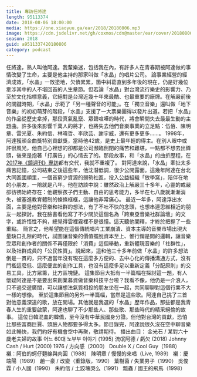 ```yaml
---
title: 專訪任將達
length: 95113374
date: 2018-08-06 18:00:00
media: https://one.xiaoyuu.ga/ear/2018/20180806.mp3
image: https://cdn.jsdelivr.net/gh/coxmos/cdn@master/ear/cover/20180806.jpeg
season: 2018
guid: a9511337420180806
category: podcast
---
```


任將達，熟人叫他阿達。我輩樂迷，包括我在內，有許多人在青春期被阿達做的事情改變了生命，主要是他主持的那家叫做「水晶」的唱片公司。
論事業經營的經濟成效，「水晶」一敗塗地，欠債累累，箇中糾葛直到多年後的現在，仍是好幾位牽涉其中的人不堪回首的人生章節。但若論「水晶」對台灣流行樂史的影響力、乃至於文化指標意義，它絕對是台灣近幾十年來最酷、也最重要的廠牌。在解嚴前後的關鍵時期，「水晶」示範了「另一種聲音的可能」。在「獨立音樂」還叫做「地下音樂」的初初萌芽的階段，「水晶」支援了一大票樂團得以發片出道。若把「水晶」的作品從歷史拿掉，那段真氣亂竄、眾聲喧嘩的時代，將會瞬間失去最最生動的主題曲。許多後來影響千萬人的將才，也將失去他們音樂事業的立足點：伍佰、陳明章、雷光夏、朱約信、林暐哲、李欣芸、謝宇威，還有更多更多……。
1998年，阿達獲頒金曲獎特別貢獻獎，當時他42歲，是史上最年輕的得主。在別人眼中或許很風光，他自己心裡想的卻都是公司瀕臨倒閉的痛苦和難堪，一點都不想去出鋒頭，後來是抱著「打廣告」的心情去了的。那段故事，和「水晶」的曲折歷程，在<a href="https://www.mirrormedia.mg/story/20171020pol006/">2017年《鏡週刊》專訪</a>都有交代，我就不重複了。
對阿達來說，「水晶」牽扯太多痛苦記憶，公司結束之後這些年，他沈潛低調，很少公開露面。這幾年阿達在台北大同區國順里，一個貧窮少資源的弱勢社區，投入公益組織「放學窩」，陪伴在地的小朋友，一陪就是八年。他在訪談中說：雖然政治上解嚴三十多年，心靈的戒嚴卻彷彿始終存在：他觀察孩子們主動、自由的思考能力，多半在七八歲就漸漸消失，被塞進教育體制的條條框框，這讓他非常痛心。
最近一年多，阿達浮出水面，主要是他對音樂和社群的想法，有了不吐不快的念頭，也想串連思維相近的朋友一起探討。我在臉書看他寫了不少關於這個名為「跨東亞音樂社群論壇」的文字，或許悟性不夠，總覺得雲裡霧裡不是很懂。這天聽他闡釋，才終於把握了一些重點。
簡言之，他希望能在這個傳統唱片工業崩潰、資本主導的音樂市場出現大量缺口孔隙的時代，試圖讓音樂的價值擺脫資本至上、惟行銷是問的邏輯，讓音樂受眾和創作者的關係不再僅限於「消費」這個舉動，重新體現音樂的「社群性」，以及社群成員的「公民性質」。說起來，這和他三十多年前做「水晶」的許多想法倒是一貫的，只不過當年沒有現在這麼多方便的、去中心化的傳播溝通方式，沒有門檻這麼低、這麼便宜的創作工具，也沒有這麼多足以重新定義「分配原則」的交易工具，比方眾籌，比方區塊鏈。
這集節目大抵有一半篇幅在探討這一題，有人懷疑阿達是不是要出來創業募資做音樂科技平台啦？我看不像，他仍是一介浪人，只不過交遊廣闊，可以讓想法氣質相投的朋友坐在一起，共同聊聊對這個行業不大一樣的想像。
至於這集節目的另外一半篇幅，當然是這些歌。阿達自己挑了三首對他意義深遠的歌，放在開場。其他就是我選的「水晶」歷年作品，那些都是我青春人生的重要啟蒙，阿達也聊了不少那些人、那些歌、那些時代的精采絕倫的故事。
這位日韓混血的韓僑，至今沒有中華民國身分證。但他對台灣的貢獻，恐怕比那些富商巨賈、頭臉人物都要多得太多。節目錄完，阿達說很久沒在空中聊音樂如此暢快，我們約好有機會空中再聚，敬請期待。
播出曲目：
金光石 / 某對六十歲老夫婦的故事 어느 60대 노부부 이야기 (1995)
流氓阿德 / 虧欠 (2018)
Johnny Cash / Hurt (2000)
1976 / 方向感（2000）
Double X / Cool Guy（1988）
襯：阿伯的蚵仔麵線與肉圓（1988）
陳明章 / 慢慢的來唱（Live, 1989）
襯：慶端陽（1989）
趙一豪 / 改變（重錄版，1990）
葉樹茵 / 失業男子（1990）
吳俊霖 / 小人國（1990）
朱約信 / 土跤塊哭么（1991）
瓢蟲 / 國王的飛馬（1998）

